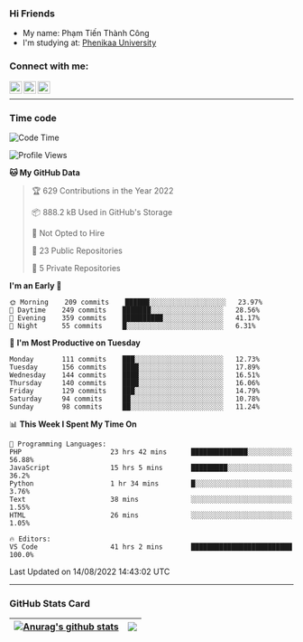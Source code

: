 ### Hi Friends

- My name: Phạm Tiến Thành Công
- I'm studying at: [Phenikaa University]


### Connect with me:
[<img align="left" alt="PhamTienThanhCong | Facebook" width="22px" src="https://upload.wikimedia.org/wikipedia/commons/thumb/1/16/Facebook-icon-1.png/640px-Facebook-icon-1.png" />][facebook]
[<img align="left" alt="PhamTienThanhCong | Zalo" width="22px" src="https://www.anphatpc.com.vn/template/anphat_2020v2/images/icon-zalo.jpg" />][zalo]
[<img align="left" alt="PhamTienThanhCong | LinkedIn" width="22px" src="https://cdn3.iconfinder.com/data/icons/inficons/512/linkedin.png" />][linkedin]

<br />

---

### Time code

<!--START_SECTION:waka-->
![Code Time](http://img.shields.io/badge/Code%20Time-525%20hrs%2039%20mins-blue)

![Profile Views](http://img.shields.io/badge/Profile%20Views-1-blue)

**🐱 My GitHub Data** 

> 🏆 629 Contributions in the Year 2022
 > 
> 📦 888.2 kB Used in GitHub's Storage 
 > 
> 🚫 Not Opted to Hire
 > 
> 📜 23 Public Repositories 
 > 
> 🔑 5 Private Repositories  
 > 
**I'm an Early 🐤** 

```text
🌞 Morning    209 commits    ██████░░░░░░░░░░░░░░░░░░░   23.97% 
🌆 Daytime    249 commits    ███████░░░░░░░░░░░░░░░░░░   28.56% 
🌃 Evening    359 commits    ██████████░░░░░░░░░░░░░░░   41.17% 
🌙 Night      55 commits     █░░░░░░░░░░░░░░░░░░░░░░░░   6.31%

```
📅 **I'm Most Productive on Tuesday** 

```text
Monday       111 commits    ███░░░░░░░░░░░░░░░░░░░░░░   12.73% 
Tuesday      156 commits    ████░░░░░░░░░░░░░░░░░░░░░   17.89% 
Wednesday    144 commits    ████░░░░░░░░░░░░░░░░░░░░░   16.51% 
Thursday     140 commits    ████░░░░░░░░░░░░░░░░░░░░░   16.06% 
Friday       129 commits    ███░░░░░░░░░░░░░░░░░░░░░░   14.79% 
Saturday     94 commits     ██░░░░░░░░░░░░░░░░░░░░░░░   10.78% 
Sunday       98 commits     ██░░░░░░░░░░░░░░░░░░░░░░░   11.24%

```


📊 **This Week I Spent My Time On** 

```text
💬 Programming Languages: 
PHP                      23 hrs 42 mins      ██████████████░░░░░░░░░░░   56.88% 
JavaScript               15 hrs 5 mins       █████████░░░░░░░░░░░░░░░░   36.2% 
Python                   1 hr 34 mins        █░░░░░░░░░░░░░░░░░░░░░░░░   3.76% 
Text                     38 mins             ░░░░░░░░░░░░░░░░░░░░░░░░░   1.55% 
HTML                     26 mins             ░░░░░░░░░░░░░░░░░░░░░░░░░   1.05%

🔥 Editors: 
VS Code                  41 hrs 2 mins       █████████████████████████   100.0%

```


 Last Updated on 14/08/2022 14:43:02 UTC
<!--END_SECTION:waka-->

---

### GitHub Stats Card

| <a href="https://github.com/phamtienthanhcong"><img align="center" src="https://github-readme-stats.vercel.app/api?username=PhamTienThanhCong&show_icons=true&include_all_commits=true&theme=buefy&hide_border=true&theme=ocean_dark" alt="Anurag's github stats" /></a> | <a href="https://github.com/phamtienthanhcong"><img align="center" src="https://github-readme-stats.vercel.app/api/top-langs/?username=PhamTienThanhCong&layout=compact&theme=buefy&hide_border=true&theme=ocean_dark" /></a> |
| ------------- | ------------- |

[Phenikaa University]: https://phenikaa-uni.edu.vn/vi
[facebook]: https://www.facebook.com/phamtienthanhcong
[linkedin]: https://linkedin.com/in/phamtienthanhcong
[zalo]: https://zalo.me/0396396332
[tiktok]: https://www.tiktok.com/@phamtienthanhcong
[web]: https://github.com/PhamTienThanhCong/web_dev
[min project]: https://github.com/PhamTienThanhCong/Project-Of-Web
[c and cpp]: https://github.com/PhamTienThanhCong/Code_C_and_Cpro
[python]: https://github.com/PhamTienThanhCong/Python_beginer
